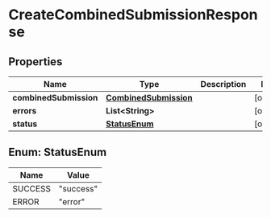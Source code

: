 
# CreateCombinedSubmissionResponse

## Properties
Name | Type | Description | Notes
------------ | ------------- | ------------- | -------------
**combinedSubmission** | [**CombinedSubmission**](CombinedSubmission.md) |  |  [optional]
**errors** | **List&lt;String&gt;** |  |  [optional]
**status** | [**StatusEnum**](#StatusEnum) |  |  [optional]


<a name="StatusEnum"></a>
## Enum: StatusEnum
Name | Value
---- | -----
SUCCESS | &quot;success&quot;
ERROR | &quot;error&quot;



